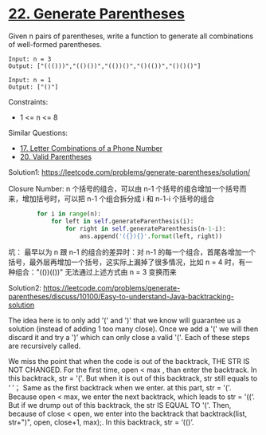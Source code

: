 # [22. Generate Parentheses](https://leetcode.com/problems/generate-parentheses/)

Given n pairs of parentheses, write a function to generate all combinations of well-formed parentheses.

```
Input: n = 3
Output: ["((()))","(()())","(())()","()(())","()()()"]

Input: n = 1
Output: ["()"]
```

Constraints:

- 1 <= n <= 8

Similar Questions:

- [17. Letter Combinations of a Phone Number](https://leetcode.com/problems/letter-combinations-of-a-phone-number/)
- [20. Valid Parentheses](https://leetcode.com/problems/valid-parentheses/)

Solution1:
https://leetcode.com/problems/generate-parentheses/solution/

Closure Number: n 个括号的组合，可以由 n-1 个括号的组合增加一个括号而来，增加括号时，可以把 n-1 个组合拆分成 i 和 n-1-i 个括号的组合

```python
        for i in range(n):
            for left in self.generateParenthesis(i):
                for right in self.generateParenthesis(n-1-i):
                    ans.append('({}){}'.format(left, right))
```

坑： 最早以为 n 跟 n-1 的组合的差异时：对 n-1 的每一个组合，首尾各增加一个括号，最外层再增加一个括号，这实际上漏掉了很多情况，比如 n = 4 时，有一种组合："(())(())" 无法通过上述方式由 n = 3 变换而来


Solution2:
https://leetcode.com/problems/generate-parentheses/discuss/10100/Easy-to-understand-Java-backtracking-solution

The idea here is to only add '(' and ')' that we know will guarantee us a solution (instead of adding 1 too many close). Once we add a '(' we will then discard it and try a ')' which can only close a valid '('. Each of these steps are recursively called.

We miss the point that when the code is out of the backtrack, THE STR IS NOT CHANGED.
For the first time, open < max , than enter the backtrack. In this backtrack, str = '('. But when it is out of this backtrack, str still equals to ‘ ’；
Same as the first backtrack when we enter. at this part, str = '('. Because open < max, we enter the next backtrack, which leads to str = '((‘. But if we drump out of this backtrack, the str IS EQUAL TO '('. Then, because of close < open, we enter into the backtrack that backtrack(list, str+")", open, close+1, max);. In this backtrack, str = ‘(()’.